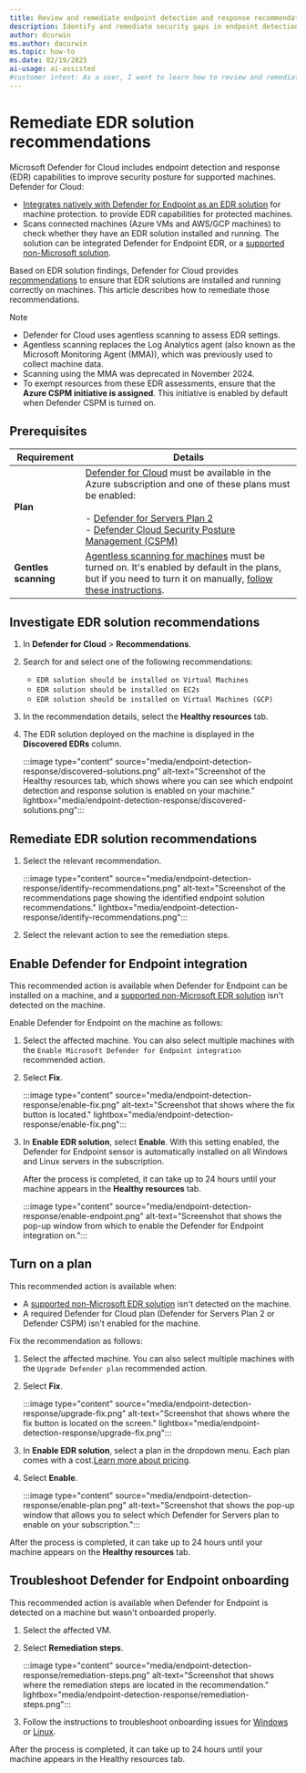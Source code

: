 ```yaml
---
title: Review and remediate endpoint detection and response recommendations (agentless)
description: Identify and remediate security gaps in endpoint detection and response solutions on your virtual machine with Defender for Cloud recommendations.
author: dcurwin
ms.author: dacurwin
ms.topic: how-to
ms.date: 02/19/2025
ai-usage: ai-assisted
#customer intent: As a user, I want to learn how to review and remediate endpoint detection and response recommendations in order to ensure the security of my virtual machine.
---
```


# Remediate EDR solution recommendations

Microsoft Defender for Cloud includes endpoint detection and response (EDR) capabilities to improve security posture for supported machines. Defender for Cloud:

- [Integrates natively with Defender for Endpoint as an EDR solution](integration-defender-for-endpoint.md) for machine protection. to provide EDR capabilities for protected machines.
- Scans connected machines (Azure VMs and AWS/GCP machines) to check whether they have an EDR solution installed and running. The solution can be integrated Defender for Endpoint EDR, or a [supported non-Microsoft solution](detect-endpoint-detection-response-solutions.md#supported-edr-solutions).

Based on EDR solution findings, Defender for Cloud provides [recommendations](detect-endpoint-detection-response-solutions.md) to ensure that EDR solutions are installed and running correctly on machines. This article describes how to remediate those recommendations.

> [!NOTE]
>
> - Defender for Cloud uses agentless scanning to assess EDR settings.
> - Agentless scanning replaces the Log Analytics agent (also known as the Microsoft Monitoring Agent (MMA)), which was previously used to collect machine data.
> - Scanning using the MMA was deprecated in November 2024.
> - To exempt resources from these EDR assessments, ensure that the **Azure CSPM initiative is assigned**. This initiative is enabled by default when Defender CSPM is turned on.

## Prerequisites

**Requirement** | **Details**
--- | ---
**Plan** | [Defender for Cloud](connect-azure-subscription.md) must be available in the Azure subscription and one of these plans must be enabled:<br/><br/>- [Defender for Servers Plan 2](tutorial-enable-servers-plan.md)<br/>- [Defender Cloud Security Posture Management (CSPM)](tutorial-enable-cspm-plan.md)
**Gentles scanning** | [Agentless scanning for machines](concept-agentless-data-collection.md) must be turned on. It's enabled by default in the plans, but if you need to turn it on manually, [follow these instructions](enable-agentless-scanning-vms.md).

## Investigate EDR solution recommendations

1. In  **Defender for Cloud** > **Recommendations**.

1. Search for and select one of the following recommendations:

    - `EDR solution should be installed on Virtual Machines`
    - `EDR solution should be installed on EC2s`
    - `EDR solution should be installed on Virtual Machines (GCP)`

1. In the recommendation details, select the **Healthy resources** tab.

1. The EDR solution deployed on the machine is displayed in the **Discovered EDRs** column.

    :::image type="content" source="media/endpoint-detection-response/discovered-solutions.png" alt-text="Screenshot of the Healthy resources tab, which shows where you can see which endpoint detection and response solution is enabled on your machine." lightbox="media/endpoint-detection-response/discovered-solutions.png":::

## Remediate EDR solution recommendations

1. Select the relevant recommendation.

    :::image type="content" source="media/endpoint-detection-response/identify-recommendations.png" alt-text="Screenshot of the recommendations page showing the identified endpoint solution recommendations." lightbox="media/endpoint-detection-response/identify-recommendations.png":::

1. Select the relevant action to see the remediation steps.

## Enable Defender for Endpoint integration

This recommended action is available when Defender for Endpoint can be installed on a machine, and a [supported non-Microsoft EDR solution](detect-endpoint-detection-response-solutions.md) isn't detected on the machine.

Enable Defender for Endpoint on the machine as follows:

1. Select the affected machine. You can also select multiple machines with the `Enable Microsoft Defender for Endpoint integration` recommended action.

1. Select **Fix**.

    :::image type="content" source="media/endpoint-detection-response/enable-fix.png" alt-text="Screenshot that shows where the fix button is located." lightbox="media/endpoint-detection-response/enable-fix.png":::

1. In **Enable EDR solution**, select **Enable**. With this setting enabled, the Defender for Endpoint sensor is automatically installed on all Windows and Linux servers in the subscription.

    After the process is completed, it can take up to 24 hours until your machine appears in the **Healthy resources** tab.

    :::image type="content" source="media/endpoint-detection-response/enable-endpoint.png" alt-text="Screenshot that shows the pop-up window from which to enable the Defender for Endpoint integration on.":::

## Turn on a plan

This recommended action is available when:

- A [supported non-Microsoft EDR solution](detect-endpoint-detection-response-solutions.md) isn't detected on the machine.
- A required Defender for Cloud plan (Defender for Servers Plan 2 or Defender CSPM) isn't enabled for the machine.

Fix the recommendation as follows:

1. Select the affected machine. You can also select multiple machines with the `Upgrade Defender plan` recommended action.

1. Select **Fix**.

    :::image type="content" source="media/endpoint-detection-response/upgrade-fix.png" alt-text="Screenshot that shows where the fix button is located on the screen." lightbox="media/endpoint-detection-response/upgrade-fix.png":::

1. In **Enable EDR solution**, select a plan in the dropdown menu. Each plan comes with a cost.[Learn more about pricing](https://azure.microsoft.com/pricing/details/defender-for-cloud/).

1. Select **Enable**.

    :::image type="content" source="media/endpoint-detection-response/enable-plan.png" alt-text="Screenshot that shows the pop-up window that allows you to select which Defender for Servers plan to enable on your subscription.":::

After the process is completed, it can take up to 24 hours until your machine appears on the **Healthy resources** tab.

## Troubleshoot Defender for Endpoint onboarding

This recommended action is available when Defender for Endpoint is detected on a machine but wasn't onboarded properly.

1. Select the affected VM.

1. Select **Remediation steps**.

    :::image type="content" source="media/endpoint-detection-response/remediation-steps.png" alt-text="Screenshot that shows where the remediation steps are located in the recommendation." lightbox="media/endpoint-detection-response/remediation-steps.png":::

1. Follow the instructions to troubleshoot onboarding issues for [Windows](/defender-endpoint/troubleshoot-onboarding) or [Linux](/defender-endpoint/microsoft-defender-endpoint-linux).

After the process is completed, it can take up to 24 hours until your machine appears in the Healthy resources tab.
